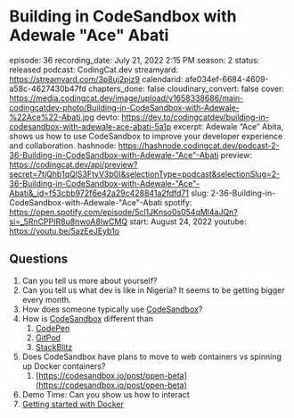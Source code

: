 # Building in CodeSandbox with Adewale "Ace" Abati

episode: 36
recording_date: July 21, 2022 2:15 PM
season: 2
status: released
podcast: CodingCat.dev
streamyard: https://streamyard.com/3p8uj2pjz9
calendarid: afe034ef-6684-4609-a58c-4627430b47fd
chapters_done: false
cloudinary_convert: false
cover: https://media.codingcat.dev/image/upload/v1658338686/main-codingcatdev-photo/Building-in-CodeSandbox-with-Adewale-%22Ace%22-Abati.jpg
devto: https://dev.to/codingcatdev/building-in-codesandbox-with-adewale-ace-abati-5a1p
excerpt: Adewale “Ace” Abita, shows us how to use CodeSandbox to improve your developer experience and collaboration.
hashnode: https://hashnode.codingcat.dev/podcast-2-36-Building-in-CodeSandbox-with-Adewale-"Ace"-Abati
preview: https://codingcat.dev/api/preview?secret=7tjQhb1qQlS3FtyV3b0I&selectionType=podcast&selectionSlug=2-36-Building-in-CodeSandbox-with-Adewale-"Ace"-Abati&_id=f53cbb972f6e42a29c428841a2fdfd71
slug: 2-36-Building-in-CodeSandbox-with-Adewale-"Ace"-Abati
spotify: https://open.spotify.com/episode/5cl1JKnso0s054qMl4aJQn?si=_5RnCPPIR8u8nwoA8lwCMQ
start: August 24, 2022
youtube: https://youtu.be/5azEeJEyb1o

## Questions

1. Can you tell us more about yourself?
2. Can you tell us what dev is like in Nigeria? It seems to be getting bigger every month.
3. How does someone typically use [CodeSandbox](https://codesandbox.io/)?
4. How is [CodeSandbox](https://codesandbox.io/) different than
    1. [CodePen](https://codepen.io/)
    2. [GitPod](https://gitpod.io/)
    3. [StackBlitz](https://stackblitz.com/)
5. Does CodeSandbox have plans to move to web containers vs spinning up Docker containers?
    1. [https://codesandbox.io/post/open-beta](https://codesandbox.io/post/open-beta)
6. Demo Time: Can you show us how to interact
7. [Getting started with Docker](https://codesandbox.io/docs/projects/tutorial/getting-started-with-docker)